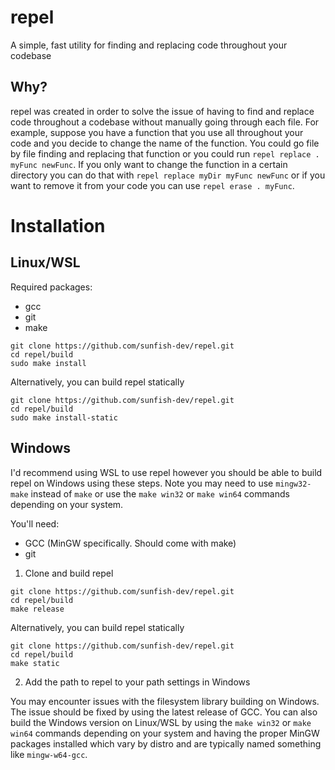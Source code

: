 # repel
A simple, fast utility for finding and replacing code throughout your codebase

## Why?

repel was created in order to solve the issue of having to find and replace code throughout a codebase without manually going through each file. For example, suppose you have a function that you use all throughout your code and you decide to change the name of the function. You could go file by file finding and replacing that function or you could run ```repel replace . myFunc newFunc```. If you only want to change the function in a certain directory you can do that with ```repel replace myDir myFunc newFunc``` or if you want to remove it from your code you can use ```repel erase . myFunc```.

# Installation 
## Linux/WSL
Required packages:
- gcc
- git
- make
```
git clone https://github.com/sunfish-dev/repel.git
cd repel/build
sudo make install
```
Alternatively, you can build repel statically
```
git clone https://github.com/sunfish-dev/repel.git
cd repel/build
sudo make install-static
```
## Windows
I'd recommend using WSL to use repel however you should be able to build repel on Windows using these steps. Note you may need to use ```mingw32-make``` instead of ```make``` or use the ```make win32``` or ```make win64``` commands depending on your system.

You'll need:
- GCC (MinGW specifically. Should come with make)
- git

1. Clone and build repel
```
git clone https://github.com/sunfish-dev/repel.git
cd repel/build
make release
```
Alternatively, you can build repel statically
```
git clone https://github.com/sunfish-dev/repel.git
cd repel/build
make static
```
2. Add the path to repel to your path settings in Windows

You may encounter issues with the filesystem library building on Windows. The issue should be fixed by using the latest release of GCC. You can also build the Windows version on Linux/WSL by using the ```make win32``` or ```make win64``` commands depending on your system and having the proper MinGW packages installed which vary by distro and are typically named something like ```mingw-w64-gcc```.